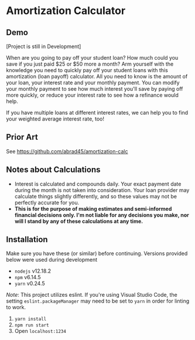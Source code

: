 # Amortization Calculator

## Demo

[Project is still in Development]

When are you going to pay off your student loan? How much could you save if you just paid $25 or $50 more a month? Arm yourself with the knowledge you need to quickly pay off your student loans with this amortization (loan payoff) calculator. All you need to know is the amount of your loan, your interest rate and your monthly payment. You can modify your monthly payment to see how much interest you'll save by paying off more quickly, or reduce your interest rate to see how a refinance would help.

If you have multiple loans at different interest rates, we can help you to find your weighted average interest rate, too!

## Prior Art

See <https://github.com/abrad45/amortization-calc>

## Notes about Calculations

* Interest is calculated and compounds daily. Your exact payment date during the month is not taken into consideration. Your loan provider may calculate things slightly differently, and so these values may not be perfectly accurate for you.
* **This is for the purpose of making estimates and semi-informed financial decisions only. I'm not liable for any decisions you make, nor will I stand by any of these calculations at any time.**

## Installation

Make sure you have these (or similar) before continuing. Versions provided below were used during development

* `nodejs` v12.18.2
* `npm` v6.14.5
* `yarn` v0.24.5

_Note_: This project utilizes eslint. If you're using Visual Studio Code, the setting `eslint.packageManager` may need to be set to `yarn` in order for linting to work.

1. `yarn install`
2. `npm run start`
3. Open `localhost:1234`
